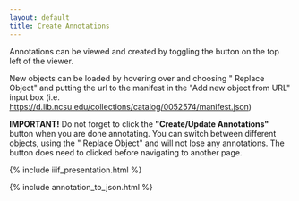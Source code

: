 ```yaml
---
layout: default
title: Create Annotations
---
```


Annotations can be viewed and created by toggling the <i class="fa fa-comments" aria-hidden="true"></i> button on the top left of the viewer.

New objects can be loaded by hovering over <i class="fa fa-th-large fa-lg fa-fw"></i> and choosing "<i class="fas fa-sync-alt"></i> Replace Object" and putting the url to the manifest in the "Add new object from URL" input box (i.e. https://d.lib.ncsu.edu/collections/catalog/0052574/manifest.json)

**IMPORTANT!** Do not forget to click the **"Create/Update Annotations"** button when you are done annotating. You can switch between different objects, using the "<i class="fas fa-sync-alt"></i> Replace Object" and will not lose any annotations. The button does need to clicked before navigating to another page.


{% include iiif_presentation.html %}

{% include annotation_to_json.html %}
